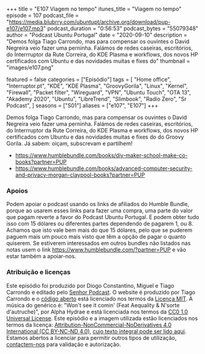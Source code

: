 +++
title = "E107 Viagem no tempo"
itunes_title = "Viagem no tempo"
episode = 107
podcast_file = "https://media.blubrry.com/ubuntupt/archive.org/download/pup-e107/e107.mp3"
podcast_duration = "0:56:53"
podcast_bytes = "55079348"
author = "Podcast Ubuntu Portugal"
date = "2020-09-10"
description = "Demos folga Tiago Carrondo, mas para compensar os ouvintes o David Negreira veio fazer uma perninha. Falámos de redes caseiras, escritórios, do Interrruptor da Rute Correira, do KDE Plasma e workflows, dos novos HP certificados com Ubuntu e das novidades muitas e fixes do"
thumbnail = "images/e107.png"

featured = false
categories = ["Episódio"]
tags = [
  "Home office",
  "Interruptor.pt",
  "KDE",
  "KDE Plasma",
  "GroovyGorila",
  "Linux",
  "Kernel",
  "Firewall",
  "Packet filter",
  "Wireguard",
  "VPN",
  "Ubuntu Touch",
  "OTA 13",
  "Akademy 2020",
  "Ubuntu",
  "LibreTrend",
  "Slimbook",
  "Radio Zero",
  "Sr Podcast",
]
seasons = ["S01"]
aliases = ["e107", "E107"]
+++

Demos folga Tiago Carrondo, mas para compensar os ouvintes o David Negreira veio fazer uma perninha. Falámos de redes caseiras, escritórios, do Interrruptor da Rute Correira, do KDE Plasma e workflows, dos novos HP certificados com Ubuntu e das novidades muitas e fixes do
do Groovy Gorila.
Já sabem: oiçam, subscrevam e partilhem!

* https://www.humblebundle.com/books/diy-maker-school-make-co-books?partner=PUP
* https://www.humblebundle.com/books/advanced-computer-security-and-privacy-morgan-claypool-books?partner=PUP


### Apoios
Podem apoiar o podcast usando os links de afiliados do Humble Bundle, porque ao usarem esses links para fazer uma compra, uma parte do valor que pagam reverte a favor do Podcast Ubuntu Portugal.
E podem obter tudo isso com 15 dólares ou diferentes partes dependendo de pagarem 1, ou 8.
Achamos que isto vale bem mais do que 15 dólares, pelo que se puderem paguem mais um pouco mais visto que têm a opção de pagar o quanto quiserem.
Se estiverem interessados em outros bundles não listados nas notas usem o link https://www.humblebundle.com/?partner=PUP e vão estar também a apoiar-nos.

### Atribuição e licenças
Este episódio foi produzido por Diogo Constantino, Miguel e Tiago Carrondo e editado pelo [Senhor Podcast](https://senhorpodcast.pt/).
O website é produzido por Tiago Carrondo e o [código aberto](https://gitlab.com/podcastubuntuportugal/website) está licenciado nos termos da [Licença MIT](https://gitlab.com/podcastubuntuportugal/website/main/LICENSE).
A música do genérico é: "Won't see it comin' (Feat Aequality & N'sorte d'autruche)", por Alpha Hydrae e está licenciada nos termos da [CC0 1.0 Universal License](https://creativecommons.org/publicdomain/zero/1.0/).
Este episódio e a imagem utilizada estão licenciados nos termos da licença: [Attribution-NonCommercial-NoDerivatives 4.0 International (CC BY-NC-ND 4.0)](https://creativecommons.org/licenses/by-nc-nd/4.0/), [cujo texto integral pode ser lido aqui](https://creativecommons.org/licenses/by-nc-nd/4.0/legalcode). Estamos abertos a licenciar para permitir outros tipos de utilização, [contactem-nos](https://podcastubuntuportugal.org/contactos) para validação e autorização.

